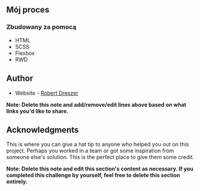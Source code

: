 ## Mój proces

### Zbudowany za pomocą

- HTML
- SCSS
- Flexbox
- RWD
## Author

- Website - [Robert Dreszer](https://robertdreszer.pl/)

**Note: Delete this note and add/remove/edit lines above based on what links you'd like to share.**

## Acknowledgments

This is where you can give a hat tip to anyone who helped you out on this project. Perhaps you worked in a team or got some inspiration from someone else's solution. This is the perfect place to give them some credit.

**Note: Delete this note and edit this section's content as necessary. If you completed this challenge by yourself, feel free to delete this section entirely.**
